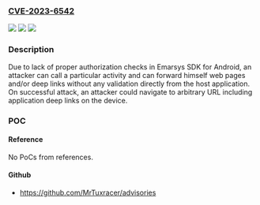 ### [CVE-2023-6542](https://cve.mitre.org/cgi-bin/cvename.cgi?name=CVE-2023-6542)
![](https://img.shields.io/static/v1?label=Product&message=SAP%20EMARSYS%20SDK%20ANDROID&color=blue)
![](https://img.shields.io/static/v1?label=Version&message=%3D%20100%20&color=brighgreen)
![](https://img.shields.io/static/v1?label=Vulnerability&message=CWE-863%3A%20Incorrect%20Authorization&color=brighgreen)

### Description

Due to lack of proper authorization checks in Emarsys SDK for Android, an attacker can call a particular activity and can forward himself web pages and/or deep links without any validation directly from the host application. On successful attack, an attacker could navigate to arbitrary URL including application deep links on the device.

### POC

#### Reference
No PoCs from references.

#### Github
- https://github.com/MrTuxracer/advisories

